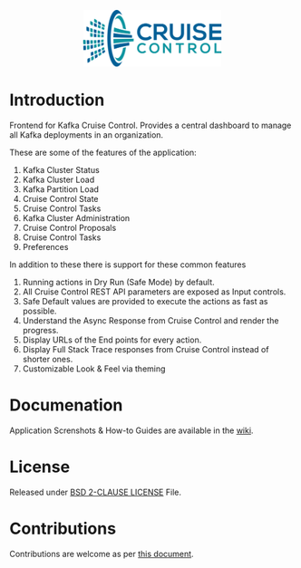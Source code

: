 <p align="center">
  <img height='100px' alt="Cruise Control Frontend" src="images/cc-logo.png">
</p>

Introduction
============

Frontend for Kafka Cruise Control. Provides a central dashboard to manage all Kafka deployments in an organization.

These are some of the features of the application:

1. Kafka Cluster Status
2. Kafka Cluster Load
3. Kafka Partition Load
4. Cruise Control State
5. Cruise Control Tasks
6. Kafka Cluster Administration
7. Cruise Control Proposals
8. Cruise Control Tasks
9. Preferences

In addition to these there is support for these common features

1. Running actions in Dry Run (Safe Mode) by default.
2. All Cruise Control REST API parameters are exposed as Input controls.
3. Safe Default values are provided to execute the actions as fast as possible.
4. Understand the Async Response from Cruise Control and render the progress.
5. Display URLs of the End points for every action.
6. Display Full Stack Trace responses from Cruise Control instead of shorter ones.
7. Customizable Look & Feel via theming

Documenation
=============

Application Screnshots & How-to Guides are available in the [wiki](https://github.com/linkedin/cruise-control-ui/wiki).

License
=======

Released under [BSD 2-CLAUSE LICENSE](LICENSE.md) File.

Contributions
=============

Contributions are welcome as per [this document](CONTRIBUTING.md).
